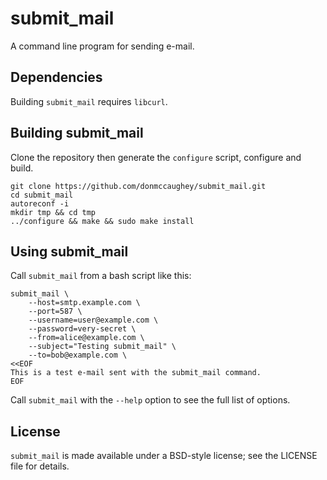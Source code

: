 submit_mail
===========

A command line program for sending e-mail.


Dependencies
------------
Building `submit_mail` requires `libcurl`.


Building submit_mail
--------------------
Clone the repository then generate the `configure` script, configure and build.

    git clone https://github.com/donmccaughey/submit_mail.git
    cd submit_mail
    autoreconf -i
    mkdir tmp && cd tmp
    ../configure && make && sudo make install


Using submit_mail
-----------------
Call `submit_mail` from a bash script like this:

    submit_mail \
        --host=smtp.example.com \
        --port=587 \
        --username=user@example.com \
        --password=very-secret \
        --from=alice@example.com \
        --subject="Testing submit_mail" \
        --to=bob@example.com \
    <<EOF
    This is a test e-mail sent with the submit_mail command.
    EOF

Call `submit_mail` with the `--help` option to see the full list of options.


License
-------
`submit_mail` is made available under a BSD-style license; see the LICENSE
file for details.


